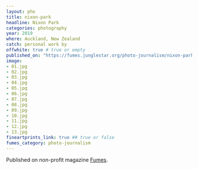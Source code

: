 ```yaml
---
layout: pho
title: nixon-park
headline: Nixon Park
categories: photography
year: 2019
where: Auckland, New Zealand
catch: personal work by
offwhite: true # true or empty
published_on: "https://fumes.junglestar.org/photo-journalism/nixon-park/"
image:
- 01.jpg
- 02.jpg
- 03.jpg
- 04.jpg
- 05.jpg
- 06.jpg
- 07.jpg
- 08.jpg
- 09.jpg
- 10.jpg
- 11.jpg
- 12.jpg
- 13.jpg
fineartprints_link: true ## true or false
fumes_category: photo-journalism
---
```

Published on non-profit magazine [Fumes](https://fumes.junglestar.org/art/nixon-park/).
